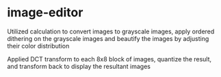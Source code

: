 # image-editor
Utilized calculation to convert images to grayscale images, apply ordered dithering on the grayscale images and beautify the images by adjusting their color distribution

Applied DCT transform to each 8x8 block of images, quantize the result, and transform back to display the resultant images
